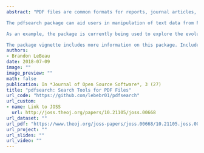 ```yaml
---
abstract: "PDF files are common formats for reports, journal articles, briefs, and many other documents. PDFs are lightweight, portable, and easily viewed across operating systems. Even though PDF files are ubiquitous, extracting and finding text within a PDF can be time consuming and not easily reproducible. The pdftools R package (Ooms 2017), which uses the poppler C++ library to extract text from PDF documents, aids in the ability to import text data from PDF files to manipulate in R. The pdfsearch package (LeBeau 2018) is an R package (R Core Team 2016) that extends the text extraction of pdftools to allow for keyword searching within a single PDF or a directory of PDF files.

The pdfsearch package can aid users in manipulation of text data from PDF files in R and may also improve the reproducibility of the extraction and manipulation tasks. Users can search for keywords within PDF files where the location of the match and the raw text from the match are returned. This aspect of searching for keywords may be most useful for those conducting research syntheses or meta-analyses (Cooper 2017) that are more reproducible and less time consuming than current practice. Current research synthesis or meta-analysis practice involves the reading of each document to search for the presence of certain terms, phrases, or statistical effect size information to answer specific research questions. The improved workflow with the pdfsearch package would allow those conducting research syntheses, the ability to narrow down relevant portions of text based on the keyword matches returned by the package instead of looking at the entire text of the document. In addition, regular expressions could be written to search and extract statistical information needed to compute effect sizes automatically. 

As an example, the package is currently being used to explore the evolution of statistical software and quantitative methods used in published social science research (LeBeau and Aloe 2018). This process involves getting PDF files from published research articles and using pdfsearch to search for specific software and quantitative methods keywords within the research articles. The results of the keyword matches will be explored using research synthesis methods (Cooper 2017).

The package vignette includes more information on this package. Included in the vignette are keyword searches within PDF documents and an exploration of the output from the package. The vignette also discusses limitations of the package. Below is example output of the package searching for the phrase “repeated measures” from Guo and Deng (2015)."
authors: 
- Brandon LeBeau
date: 2018-07-09
image: ""
image_preview: ""
math: false
publication: In *Journal of Open Source Software*, 3 (27)
title: "pdfsearch: Search Tools for PDF Files"
url_code: "https://github.com/lebebr01/pdfsearch"
url_custom:
- name: Link to JOSS
  url: http://joss.theoj.org/papers/10.21105/joss.00668
url_dataset: ""
url_pdf: "https://www.theoj.org/joss-papers/joss.00668/10.21105.joss.00668.pdf"
url_project: ""
url_slides: ""
url_video: ""
---
```

  

